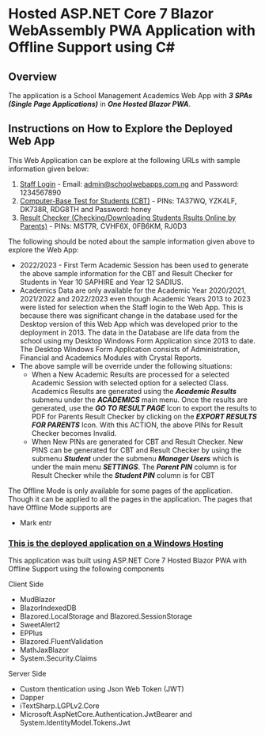 # **Hosted ASP.NET Core 7 Blazor WebAssembly PWA Application with Offline Support using C#**
## Overview ##
The application is a School Management Academics Web App with ***3 SPAs (Single Page Applications)*** in ***One Hosted Blazor PWA***.
## Instructions on How to Explore the Deployed Web App ##
This Web Application can be explore at the following URLs with sample information given below:

1. [Staff Login](https://schoolwebapps.com.ng/) - Email: admin@schoolwebapps.com.ng and Password: 1234567890 
2. [Computer-Base Test for Students (CBT)](https://schoolwebapps.com.ng/cbt) - PINs: TA37WQ, YZK4LF, DK738R, RDG8TH and Password: honey
3. [Result Checker (Checking/Downloading Students Rsults Online by Parents)](https://schoolwebapps.com.ng/resultchecker) - PINs: MST7R, CVHF6X, 0FB6KM, RJ0D3

The following should be noted about the sample information given above to explore the Web App: 
- 2022/2023 - First Term Academic Session has been used to generate the above sample information for the CBT and Result Checker for Students in Year 10 SAPHIRE and Year 12 SADIUS.
- Academics Data are only available for the Academic Year 2020/2021, 2021/2022 and 2022/2023 even though Academic Years 2013 to 2023 were listed for selection when the Staff login to the Web App. This is because there was significant change in the database used for the Desktop version of this Web App which was developed prior to the deployment in 2013. The data in the Database are life data from the school using my Desktop Windows Form Application since 2013 to date. The Desktop Windows Form Application consists of Administration, Financial and Academics Modules with Crystal Reports.
- The above sample will be override under the following situations:
  - When a New Academic Results are processed for a selected Academic Session with selected option for a selected Class. Academics Results are generated using the ***Academic Results*** submenu under the ***ACADEMICS*** main menu. Once the results are generated, use the ***GO TO RESULT PAGE*** Icon to export the results to PDF for Parents Result Checker by clicking on the ***EXPORT RESULTS FOR PARENTS*** Icon. With this ACTION, the above PINs for Result Checker becomes Invalid.
  - When New PINs are generated for CBT and Result Checker. New PINS can be generated for CBT and Result Checker by using the submenu ***Student*** under the submenu ***Manager Users*** which is under the main menu ***SETTINGS***. The ***Parent PIN*** column is for Result Checker while the ***Student PIN*** column is for CBT

The Offline Mode is only available for some pages of the application. Though it can be applied to all the pages in the application. The pages that have Offline Mode supports are
* Mark entr


### [This is the deployed application on a Windows Hosting](https://schoolwebapps.com.ng/)   ###
This application was built using ASP.NET Core 7 Hosted Blazor PWA with Offline Support using the following components
 
Client Side
* MudBlazor
* BlazorIndexedDB
* Blazored.LocalStorage and Blazored.SessionStorage
* SweetAlert2
* EPPlus
* Blazored.FluentValidation
* MathJaxBlazor
* System.Security.Claims

Server Side
* Custom thentication using Json Web Token (JWT)
* Dapper
* iTextSharp.LGPLv2.Core
* Microsoft.AspNetCore.Authentication.JwtBearer and System.IdentityModel.Tokens.Jwt
